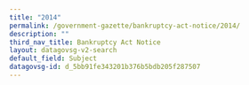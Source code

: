 ```yaml
---
title: "2014"
permalink: /government-gazette/bankruptcy-act-notice/2014/
description: ""
third_nav_title: Bankruptcy Act Notice
layout: datagovsg-v2-search
default_field: Subject
datagovsg-id: d_5bb91fe343201b376b5bdb205f287507
---
```

